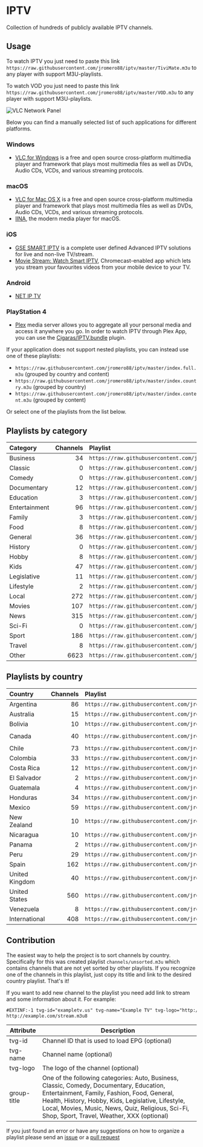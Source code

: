 # IPTV

Collection of hundreds of publicly available IPTV channels.

## Usage

To watch IPTV you just need to paste this link `https://raw.githubusercontent.com/jromero88/iptv/master/TiviMate.m3u` to any player with support M3U-playlists.

To watch VOD you just need to paste this link `https://raw.githubusercontent.com/jromero88/iptv/master/VOD.m3u` to any player with support M3U-playlists.

![VLC Network Panel](https://github.com/jromero88/iptv/raw/master/preview.png)

Below you can find a manually selected list of such applications for different platforms.

### Windows

- [VLC for Windows](https://www.videolan.org/vlc/download-windows.html) is a free and open source cross-platform multimedia player and framework that plays most multimedia files as well as DVDs, Audio CDs, VCDs, and various streaming protocols.

### macOS

- [VLC for Mac OS X](https://www.videolan.org/vlc/download-macosx.html) is a free and open source cross-platform multimedia player and framework that plays most multimedia files as well as DVDs, Audio CDs, VCDs, and various streaming protocols.
- [IINA](https://iina.io/), the modern media player for macOS.

### iOS

- [GSE SMART IPTV](https://apps.apple.com/us/app/gse-smart-iptv/id1028734023) is a complete user defined Advanced IPTV solutions for live and non-live TV/stream.
- [Movie Stream: Watch Smart IPTV](https://apps.apple.com/us/app/movie-stream-ip-tv-films/id1450912244), Chromecast-enabled app which lets you stream your favourites videos from your mobile device to your TV.

### Android

- [NET IP TV](https://play.google.com/store/apps/details?id=com.dnamedya.netiptv)

### PlayStation 4

- [Plex](https://www.plex.tv/apps-devices/#modal-devices-playstation-4) media server allows you to aggregate all your personal media and access it anywhere you go. In order to watch IPTV through Plex App, you can use the [Cigaras/IPTV.bundle](https://github.com/Cigaras/IPTV.bundle) plugin.

If your application does not support nested playlists, you can instead use one of these playlists:

- `https://raw.githubusercontent.com/jromero88/iptv/master/index.full.m3u` (grouped by country and content)
- `https://raw.githubusercontent.com/jromero88/iptv/master/index.country.m3u` (grouped by country)
- `https://raw.githubusercontent.com/jromero88/iptv/master/index.content.m3u` (grouped by content)

Or select one of the playlists from the list below.

## Playlists by category

| Category      | Channels | Playlist
| :------------ | -------: | :-------
| Business      | 34       | `https://raw.githubusercontent.com/jromero88/iptv/master/categories/business.m3u`
| Classic       | 0        | `https://raw.githubusercontent.com/jromero88/iptv/master/categories/classic.m3u`
| Comedy        | 0        | `https://raw.githubusercontent.com/jromero88/iptv/master/categories/comedy.m3u`
| Documentary   | 12       | `https://raw.githubusercontent.com/jromero88/iptv/master/categories/documentary.m3u`
| Education     | 3        | `https://raw.githubusercontent.com/jromero88/iptv/master/categories/education.m3u`
| Entertainment | 96       | `https://raw.githubusercontent.com/jromero88/iptv/master/categories/entertainment.m3u`
| Family        | 3        | `https://raw.githubusercontent.com/jromero88/iptv/master/categories/family.m3u`
| Food          | 8        | `https://raw.githubusercontent.com/jromero88/iptv/master/categories/food.m3u`
| General       | 36       | `https://raw.githubusercontent.com/jromero88/iptv/master/categories/general.m3u`
| History       | 0        | `https://raw.githubusercontent.com/jromero88/iptv/master/categories/history.m3u`
| Hobby         | 8        | `https://raw.githubusercontent.com/jromero88/iptv/master/categories/hobby.m3u`
| Kids          | 47       | `https://raw.githubusercontent.com/jromero88/iptv/master/categories/kids.m3u`
| Legislative   | 11       | `https://raw.githubusercontent.com/jromero88/iptv/master/categories/legislative.m3u` 
| Lifestyle     | 2        | `https://raw.githubusercontent.com/jromero88/iptv/master/categories/lifestyle.m3u`
| Local         | 272      | `https://raw.githubusercontent.com/jromero88/iptv/master/categories/local.m3u`
| Movies        | 107      | `https://raw.githubusercontent.com/jromero88/iptv/master/categories/movies.m3u`
| News          | 315      | `https://raw.githubusercontent.com/jromero88/iptv/master/categories/news.m3u`
| Sci-Fi        | 0        | `https://raw.githubusercontent.com/jromero88/iptv/master/categories/sci-fi.m3u`
| Sport         | 186      | `https://raw.githubusercontent.com/jromero88/iptv/master/categories/sport.m3u`
| Travel        | 8        | `https://raw.githubusercontent.com/jromero88/iptv/master/categories/travel.m3u`
| Other         | 6623     | `https://raw.githubusercontent.com/jromero88/iptv/master/categories/other.m3u`

## Playlists by country

| Country                | Channels | Playlist | EPG
| :--------------------- | -------: | :------- | :--
| Argentina              | 86       | `https://raw.githubusercontent.com/jromero88/iptv/master/channels/ar.m3u` |
| Australia              | 15       | `https://raw.githubusercontent.com/jromero88/iptv/master/channels/au.m3u` | `http://i.mjh.nz/nzau/epg.xml.gz`
| Bolivia                | 10       | `https://raw.githubusercontent.com/jromero88/iptv/master/channels/bo.m3u` |
| Canada                 | 40       | `https://raw.githubusercontent.com/jromero88/iptv/master/channels/ca.m3u` | `http://epg.streamstv.me/epg/guide-canada.xml.gz`
| Chile                  | 73       | `https://raw.githubusercontent.com/jromero88/iptv/master/channels/cl.m3u` |
| Colombia               | 33       | `https://raw.githubusercontent.com/jromero88/iptv/master/channels/co.m3u` |
| Costa Rica             | 12       | `https://raw.githubusercontent.com/jromero88/iptv/master/channels/cr.m3u` |
| El Salvador            | 2        | `https://raw.githubusercontent.com/jromero88/iptv/master/channels/sv.m3u` |
| Guatemala              | 4        | `https://raw.githubusercontent.com/jromero88/iptv/master/channels/gt.m3u` |
| Honduras               | 34       | `https://raw.githubusercontent.com/jromero88/iptv/master/channels/hn.m3u` |
| Mexico                 | 59       | `https://raw.githubusercontent.com/jromero88/iptv/master/channels/mx.m3u` |
| New Zealand            | 10       | `https://raw.githubusercontent.com/jromero88/iptv/master/channels/nz.m3u` | `http://i.mjh.nz/nzau/epg.xml.gz`
| Nicaragua              | 10       | `https://raw.githubusercontent.com/jromero88/iptv/master/channels/ni.m3u` |
| Panama                 | 2        | `https://raw.githubusercontent.com/jromero88/iptv/master/channels/pa.m3u` |
| Peru                   | 29       | `https://raw.githubusercontent.com/jromero88/iptv/master/channels/pe.m3u` |
| Spain                  | 162      | `https://raw.githubusercontent.com/jromero88/iptv/master/channels/es.m3u` | `http://195.154.221.171/epg/guidespain.xml.gz`
| United Kingdom         | 40       | `https://raw.githubusercontent.com/jromero88/iptv/master/channels/uk.m3u` | `http://195.154.221.171/epg/guideuk.xml.gz`
| United States          | 560      | `https://raw.githubusercontent.com/jromero88/iptv/master/channels/us.m3u` | `http://epg.streamstv.me/epg/guide-usa.xml.gz`
| Venezuela              | 8        | `https://raw.githubusercontent.com/jromero88/iptv/master/channels/ve.m3u` |
| International          | 408      | `https://raw.githubusercontent.com/jromero88/iptv/master/channels/int.m3u`|


## Contribution

The easiest way to help the project is to sort channels by country. Specifically for this was created playlist `channels/unsorted.m3u` which contains channels that are not yet sorted by other playlists. If you recognize one of the channels in this playlist, just copy its title and link to the desired country playlist. That's it!

If you want to add new channel to the playlist you need add link to stream and some information about it. For example:

```xml
#EXTINF:-1 tvg-id="exampletv.us" tvg-name="Example TV" tvg-logo="http://example.com/channel-logo.png" group-title="News",Example TV
http://example.com/stream.m3u8
```

| Attribute   | Description
| ----------- | ---
| tvg-id      | Channel ID that is used to load EPG (optional)
| tvg-name    | Channel name (optional)
| tvg-logo    | The logo of the channel (optional)
| group-title | One of the following categories: Auto, Business, Classic, Comedy, Documentary, Education, Entertainment, Family, Fashion, Food, General, Health, History, Hobby, Kids, Legislative, Lifestyle, Local, Movies, Music, News, Quiz, Religious, Sci-Fi, Shop, Sport, Travel, Weather, XXX (optional)

If you just found an error or have any suggestions on how to organize a playlist please send an [issue](https://github.com/jromero88/iptv/issues) or a [pull request](https://github.com/jromero88/iptv/pulls)
